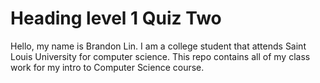 # Heading level 1	Quiz Two
Hello, my name is Brandon Lin. I am a college student that attends Saint Louis University for computer science. This repo contains all of my class work for my intro to Computer Science course.
